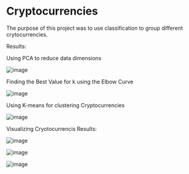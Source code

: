 # Cryptocurrencies

The purpose of this project was to use classification to group different crytocurrencies.

Results:

Using PCA to reduce data dimensions

![image](https://user-images.githubusercontent.com/86276329/146142500-187758c2-035e-47d0-aaae-7f273a693edc.png)

Finding the Best Value for k using the Elbow Curve

![image](https://user-images.githubusercontent.com/86276329/146143017-3f7d26fc-e4e0-4574-9dc0-294ebe7047c7.png)

Using K-means for  clustering Cryptocurrencies

![image](https://user-images.githubusercontent.com/86276329/146142758-f34a2999-b53f-4bea-bb74-a949cae4da70.png)

 Visualizing  Cryotocurrencis Results:
 
![image](https://user-images.githubusercontent.com/86276329/146143413-b79c72a7-4f62-4165-bda7-f16a2a0197ef.png)

![image](https://user-images.githubusercontent.com/86276329/146143706-fa905aa3-0b29-4795-8266-ace840aa47f4.png)

![image](https://user-images.githubusercontent.com/86276329/146143532-29135589-82c3-46c2-8f7c-c3df85804fae.png)

